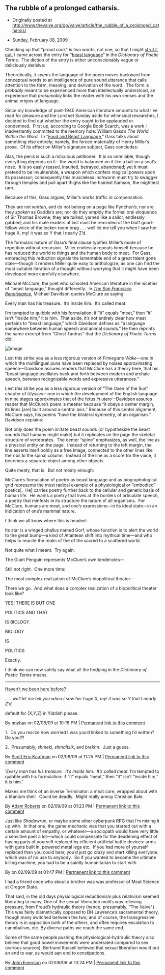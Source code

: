 ## The rubble of a prolonged catharsis.

 * Originally posted at http://www.thevalve.org/go/valve/article/the_rubble_of_a_prolonged_catharsis/

* Sunday, February 08, 2009 

Checking up that “proud cock” is two words, not one, so that I might [strut it out](http://acephalous.typepad.com/acephalous/2009/02/dear-acolytes-and-enemies-of-the-late-samuel-huntington-.html#comment-148034077), I came across the entry for “[beast language](http://books.google.com/books?id=wUTP0ZP7yy8C&amp;pg=PA36&amp;vq=beast+language)“ in the _Dictionary of Poetic Terms_.  The diction of the entry is either unconscionably vague or deliciously derisive:

Theoretically, it _seems_ the language of the poem moves backward from conceptual words to an intelligence of pure sound utterance that calls attention to the form, meaning, and derivation of the word.  The form is _probably_ meant to be experienced more than intellectually understood, an experience that _presumably_ links the reader with his own senses and the animal origins of language.

Since my knowledge of post-1940 American literature amounts to what I’ve read for pleasure and the Lord set Sunday aside for whimsical researches, I decided to find out whether the entry ought to be applauded or condemned.  First up, according to Google Book Search, was a work I inadvertantly committed to the memory hole: William Gass’s _The World Within the Word_.  In “[Food and Beast Language](http://books.google.com/books?id=U8qwGsiCCScC&amp;pg=PA253&amp;dq=%!b(MISSING)east+language%!&(MISSING)amp;ei=lnKPSf3RNoXMkwTJ5OnIBQ&amp;client=firefox-a#PPA255,M1),” Gass talks about something else entirely; namely, the forced materiality of Henry Miller’s prose.  Of its effect on Miller’s signature subject, Gass concludes:

Alas, the penis is such a ridiculous petitioner.  It is so unreliable, though everything depends on it—the world is balanced on it like a ball on a seal’s nose.  It is so easily teased, insulted, betrayed, abandoned; yet it must pretend to be invulnerable, a weapon which confers magical powers upon its possessor; consequently this muscleless inchworm must try to swagger through temples and pull apart thighs like the hairiest Samson, the mightiest ram.

Because of this, Gass argues, Miller’s works traffic in compensation:

They are not _written_, and do not belong on a page like Pynchon’s; nor are they _spoken_ as Gaddis’s are; nor do they employ the formal oral eloquence of Sir Thomas Browne; they are _talked_, yarned like a sailor, endlessly gabbed; and his male readers at last must be reminded of the bluff good-fellow voice of the locker-room brag . . . well let me tell you when I saw her huge X, my! it was so Y that I nearly Z’d.

The formulaic nature of Gass’s final clause typifies Miller’s mode of repetition without recursion.  Miller endlessly repeats himself because he has reduced the world to things and the human body to meat.  For Gass, embracing this reduction signals the lamentable end of a great talent gone stale—though it renders Miller quite easy to anthologize, as one can find the most suitable iteration of a thought without worrying that it might have been developed more carefully elsewhere.  

Michael McClure, the poet who schooled American literature in the niceties of “beast language,” thought differently.  In [_The San Francisco Renaissance_](http://books.google.com/books?id=e_q1WZR8eHIC&pg=PA86&dq=%22beast+language%22&ei=lnKPSf3RNoXMkwTJ5OnIBQ&client=firefox-a#PPA86,M1), Michael Davidson quotes McClure as saying:

Every man has his treasure.  It’s inside him.  It’s called meat.

I’m tempted to quibble with his formulation: if “it” equals “meat,” then “it” isn’t “inside him,” it _is_ him.  That aside, it’s not entirely clear how meat pertains to “beast language,” which Davidson defines as “a language somewhere between human speech and animal sounds.”  He then reprints the same excerpt from “Ghost Tantras” that the _Dictionary of Poetic Terms_ did:

![image](http://www.thevalve.org/uploads/beastpoem.jpg)

Lest this strike you as a less rigorous version of _Finnegans Wake_—one in which the multilingual puns have been replaced by noises approximating speech—Davidson assures readers that McClure has a theory here, that his “beast language oscillates back and forth between modern and archaic speech, between recognizable words and expressive utterances.”  

Lest _this_ strike you as a less rigorous version of “The Oxen of the Sun” chapter of _Ulysses_—one in which the development of the English language in nine stages approximates that of the fetus _in utero_—Davidson assures reader that McClure’s poem is meatier because “it obeys a center margin, its lines [are] built around a central axis.”  Because of this center alignment, McClure says, his poems “have the bilateral symmetry, of an organism.”  Davidson explains:

Not only does the poem imitate beast sounds (or hypothesize the beast sounds that humans might make) but it replicates on the page the skeletal structure of vertebrates.  The center “spine” emphasizes, as well, the line as a physical entity on the page.  Instead of returning to the left margin, the line asserts itself boldly as a free image, connected to the other lines like the ribs to the spinal column.  Instead of the line as a score for the voice, it becomes a separate object among other objects.

Quite meaty, that is.  But not meaty enough:

McClure’s formulation of poetry as beast language and as biographological grid represents the most radical example of a physiological or “embodied” poetics[.  He] carries poetry further back to the cellular and genetic basis of human life.  He wants a poetry that lives at the borders of articulate speech, a poetry that minfests in its structure the nature of all organisms.  For McClure, humans are meat, and one’s expressions—in its ideal state—in an indication of one’s mammal nature.

I think we all know where this is headed:

Its star is a winged phallus named Gorf, whose function is to alert the world to the great bump—a kind of Atlantean shift into mythical time—and who helps to reunite the realm of the of the sacred to a scattered world.

Not quite what I meant.  Try again:

The Giant Penguin represents McClure’s own tendencies—

Still not right.  One more time:

The most complex realization of McClure’s biopolitical theater—

There we go.  And what does a complex realization of a biopolitical theater look like?

YES! THERE IS BUT ONE

POLITICS AND THAT

IS BIOLOGY.

BIOLOGY

IS

POLITICS

Exactly.  

I think we can now safely say what all the hedging in the _Dictionary of Poetic Terms_ means.

---

[Haven’t we been here before?](http://www.thevalve.org/go/valve/article/meat_meditations/)

_. . . well let me tell you when I saw her huge X, my! it was so Y that I nearly Z’d._

default for {X,Y,Z} in Yiddish please.

By [nnyhav](http://nnyhav.blogspot.com) on 02/08/09 at 10:16 PM | [Permanent link to this comment](http://www.thevalve.org/go/valve/article/the_rubble_of_a_prolonged_catharsis/#24004)
[]()

1.  Do you realize how worried I was you’d linked to something I’d written?  Do you!?!

2.  Presumably, _shmekl_, _shmaltsik_, and _brekhn_.  Just a guess.

By [Scott Eric Kaufman](http://acephalous.typepad.com) on 02/08/09 at 11:25 PM | [Permanent link to this comment](http://www.thevalve.org/go/valve/article/the_rubble_of_a_prolonged_catharsis/#24005)
[]()

’_Every man has his treasure.  It’s inside him.  It’s called meat._ I’m tempted to quibble with his formulation: if “it” equals “meat,” then “it” isn’t “inside him,” it is him.’

Makes me think of an inverse Terminator: a meat core, wrapped about with a titanium shell.  Could be deadly.  Might really annoy Christian Bale.

By [Adam Roberts](http://adamroberts.com) on 02/09/09 at 01:23 PM | [Permanent link to this comment](http://www.thevalve.org/go/valve/article/the_rubble_of_a_prolonged_catharsis/#24019)
[]()

Just like _Shadowrun_, or maybe some other cyberpunk RPG that I’m mixing it up with.  In that one, the game mechanic was that you started out with a certain amount of empathy, or whatever—a sociopath would have very little; a sensitive poet a lot—which could compensate for the deadening effect of having parts of yourself replaced by efficient artificial battle devices: arms with guns built in, powered metal legs etc.  If you had more of yourself replaced than you could bear, you’d just go crazy and start killing everyone, which was of no use to anybody.  So if you wanted to become the ultimate killing machine, you had to be a saintly humanitarian to start with.

By  on 02/09/09 at 01:47 PM | [Permanent link to this comment](http://www.thevalve.org/go/valve/article/the_rubble_of_a_prolonged_catharsis/#24020)
[]()

I had a friend once who about a  brother was was professor of Meat Science at Oregon State.

That said, in the old days physiological reductionism plus relativism seemed liberating to many. One of the sexual-liberation motifs was relieving pressure, from Freud’s hydraulic theory (hence, presumably, “The Valve"). This was fairly diametrically opposed to DH Lawrence’s sacramental theory, though many switched between the two; and of course, the transgressive theory is in opposition both of the others, and often requires escalation to cannibalism, etc. By diverse paths we reach the same end.

Some of the same people pushing the physiological-hydraulic theory also believe that good bowel movements were underrated compared to sex (various sources). Bertrand Russell believed that sexual liberation would put an end to war, as would aan end to constipations.

By [John Emerson](http://trollblog.wordpress.com) on 02/09/09 at 10:24 PM | [Permanent link to this comment](http://www.thevalve.org/go/valve/article/the_rubble_of_a_prolonged_catharsis/#24025)

